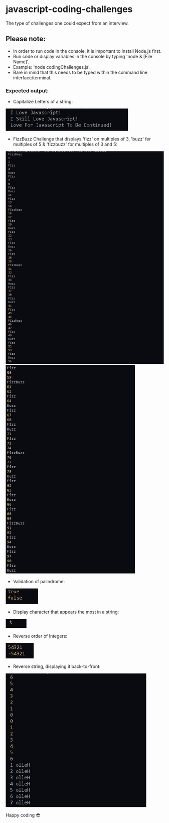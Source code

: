 # javascript-coding-challenges
The type of challenges one could expect from an interview.

## Please note:

* In order to run code in the console, it is important to install Node.js first.
* Run code or display variables in the console by typing 'node & [File Name]'.
* Example: 'node codingChallenges.js'.
* Bare in mind that this needs to be typed within the command line interface/terminal.

### Expected output:

* Capitalize Letters of a string:
<img src="/images/capitalizeLetters.JPG" alt="challenge code output"/>

* FizzBuzz Challenge that displays 'fizz' on multiples of 3, 'buzz' for multiples of 5 & 'fizzbuzz' for multiples of 3 and 5:
<img src="/images/fizzBuzz.JPG" alt="challenge code output"/>
<img src="/images/fizzBuzz2.JPG" alt="challenge code output"/>

* Validation of palindrome:
<img src="/images/isPalindrome.JPG" alt="challenge code output"/>

* Display character that appears the most in a string:
<img src="/images/maxCharacter.JPG" alt="challenge code output"/>

* Reverse order of Integers:
<img src="/images/reverseInteger.JPG" alt="challenge code output"/>

* Reverse string, displaying it back-to-front:
<img src="/images/reverseString.JPG" alt="challenge code output"/>

Happy coding :sunglasses:
